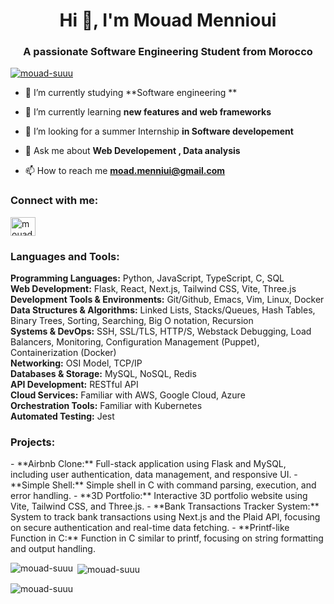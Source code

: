 <h1 align="center">Hi 👋, I'm Mouad Mennioui</h1>
<h3 align="center">A passionate Software Engineering Student from Morocco</h3>

<p align="left"> <a href="https://github.com/mouad-suuu/github-profile-trophy"><img src="https://github-profile-trophy.vercel.app/?username=mouad-suuu" alt="mouad-suuu" /></a> </p>

- 🔭 I’m currently studying **Software engineering **

- 🌱 I’m currently learning **new features and web frameworks**

- 👯 I’m looking for a summer Internship **in Software developement**

- 💬 Ask me about **Web Developement , Data analysis**

- 📫 How to reach me **moad.menniui@gmail.com**

<h3 align="left">Connect with me:</h3>
<p align="left">
<a href="https://linkedin.com/in/mouad-mennioui-040477264" target="blank"><img align="center" src="https://raw.githubusercontent.com/rahuldkjain/github-profile-readme-generator/master/src/images/icons/Social/linked-in-alt.svg" alt="mouad-mennioui-040477264" height="30" width="40" /></a>
</p>

<h3 align="left">Languages and Tools:</h3>
<p align="left"> 
  <strong>Programming Languages:</strong> Python, JavaScript, TypeScript, C, SQL <br>
  <strong>Web Development:</strong> Flask, React, Next.js, Tailwind CSS, Vite, Three.js <br>
  <strong>Development Tools & Environments:</strong> Git/Github, Emacs, Vim, Linux, Docker <br>
  <strong>Data Structures & Algorithms:</strong> Linked Lists, Stacks/Queues, Hash Tables, Binary Trees, Sorting, Searching, Big O notation, Recursion <br>
  <strong>Systems & DevOps:</strong> SSH, SSL/TLS, HTTP/S, Webstack Debugging, Load Balancers, Monitoring, Configuration Management (Puppet), Containerization (Docker) <br>
  <strong>Networking:</strong> OSI Model, TCP/IP <br>
  <strong>Databases & Storage:</strong> MySQL, NoSQL, Redis <br>
  <strong>API Development:</strong> RESTful API <br>
  <strong>Cloud Services:</strong> Familiar with AWS, Google Cloud, Azure <br>
  <strong>Orchestration Tools:</strong> Familiar with Kubernetes <br>
  <strong>Automated Testing:</strong> Jest
</p>

<h3 align="left">Projects:</h3>
- **Airbnb Clone:** Full-stack application using Flask and MySQL, including user authentication, data management, and responsive UI.
- **Simple Shell:** Simple shell in C with command parsing, execution, and error handling.
- **3D Portfolio:** Interactive 3D portfolio website using Vite, Tailwind CSS, and Three.js.
- **Bank Transactions Tracker System:** System to track bank transactions using Next.js and the Plaid API, focusing on secure authentication and real-time data fetching.
- **Printf-like Function in C:** Function in C similar to printf, focusing on string formatting and output handling.

<p><img align="left" src="https://github-readme-stats.vercel.app/api/top-langs?username=mouad-suuu&show_icons=true&locale=en&layout=compact" alt="mouad-suuu" /></p>

<p>&nbsp;<img align="center" src="https://github-readme-stats.vercel.app/api?username=mouad-suuu&show_icons=true&locale=en" alt="mouad-suuu" /></p>

<p><img align="center" src="https://github-readme-streak-stats.herokuapp.com/?user=mouad-suuu&" alt="mouad-suuu" /></p>
